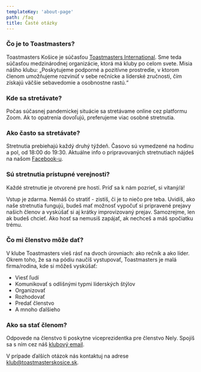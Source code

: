 ```yaml
---
templateKey: 'about-page'
path: /faq
title: Časté otázky
---
```


### Čo je to Toastmasters?
Toastmasters Košice je súčasťou [Toastmasters International](http://www.toastmasters.org/). Sme teda súčasťou medzinárodnej organizácie, ktorá má kluby po celom svete.
Misia nášho klubu: „Poskytujeme podporné a pozitívne prostredie, v ktorom členom umožňujeme rozvinúť v sebe rečnícke a líderské zručnosti, čím získajú väčšie sebavedomie a osobnostne rastú.“

### Kde sa stretávate?
Počas súčasnej pandemickej situácie sa stretávame online cez platformu Zoom. Ak to opatrenia dovoľujú, preferujeme viac osobné stretnutia.

### Ako často sa stretávate?
Stretnutia prebiehajú každý druhý týždeň. Časovo sú vymedzené na hodinu a pol, od 18:00 do 19:30. Aktuálne info o pripravovaných stretnutiach nájdeš na našom [Facebook-u](https://www.facebook.com/toastmasters.kosice).

### Sú stretnutia prístupné verejnosti?
Každé stretnutie je otvorené pre hostí. Príď sa k nám pozrieť, si vítaný/á! 

Vstup je zdarma. Nemáš čo stratiť - zistíš, či je to niečo pre teba. Uvidíš, ako naše stretnutia fungujú, budeš mať možnosť vypočuť si pripravené prejavy našich členov a vyskúšať si aj krátky improvizovaný prejav. Samozrejme, len ak budeš chcieť. Ako hosť sa nemusíš zapájať, ak nechceš a máš spočiatku trému.

### Čo mi členstvo môže dať?
V klube Toastmasters vieš rásť na dvoch úrovniach: ako rečník a ako líder. Okrem toho, že sa na pódiu naučíš vystupovať, Toastmasters je malá firma/rodina, kde si môžeš vyskúšať:

- Viesť ľudí
- Komunikovať s odlišnými typmi líderských štýlov
- Organizovať
- Rozhodovať
- Predať členstvo
- A mnoho ďalšieho

### Ako sa stať členom?
Odpovede na členstvo ti poskytne viceprezidentka pre členstvo Nely. Spojíš sa s ním cez náš [klubový email](mailto:klub@toastmasterskosice.sk).

V prípade ďalších otázok nás kontaktuj na adrese [klub@toastmasterskosice.sk](mailto:klub@toastmasterskosice.sk).
